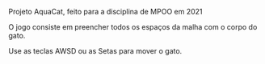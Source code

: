Projeto AquaCat, feito para a disciplina de MPOO em 2021

O jogo consiste em preencher todos os espaços da malha com o corpo do gato.

Use as teclas AWSD ou as Setas para mover o gato.